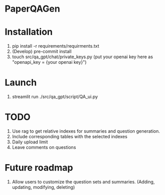 # PaperQAGen

# Installation
1. pip install -r requirements/requirments.txt
2. (Develop) pre-commit install
3. touch src/qa_gpt/chat/private_keys.py  (put your openai key here as "openapi_key = {your openai key}")

# Launch
1. streamlit run ./src/qa_gpt/script/QA_ui.py

# TODO
1. Use rag to get relative indexes for summaries and question generation.
2. Include corresponding tables with the selected indexes
3. Daily upload limit
4. Leave comments on questions


# Future roadmap
1. Allow users to customize the question sets and summaries. (Adding, updating, modifying, deleting)
